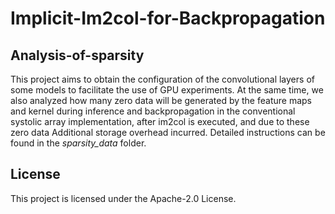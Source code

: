 # Implicit-Im2col-for-Backpropagation


## Analysis-of-sparsity
This project aims to obtain the configuration of the convolutional layers of some models to facilitate the use of GPU experiments. At the same time, we also analyzed how many zero data will be generated by the feature maps and kernel during inference and backpropagation in the conventional systolic array implementation, after im2col is executed, and due to these zero data Additional storage overhead incurred. Detailed instructions can be found in the *sparsity_data* folder.


## License
This project is licensed under the Apache-2.0 License.
